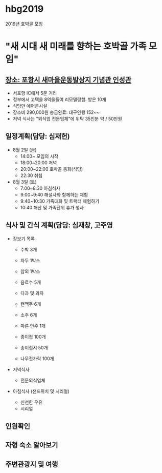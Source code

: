 # hbg2019
2019년 호박골 모임

# "새 시대 새 미래를 향하는 호박골 가족 모임" 
## [장소: 포항시 새마을운동발상지 기념관 인성관](http://insung.pohang.go.kr/insung/intro/purpose.html)
* 서포항 IC에서 5분 거리
* 정부에서 고택을 8억을들여 리모델링함. 방은 10개
* 식당만 에어콘시설
* 장소비 290,000원 송금완료: 대구인행 152~~
* 저녁 식사는 "외식업 전문업체"에 위탁 35인분 약 / 50만원

## 일정계획(담당: 심재헌)
* 8월 2일 (금)
  * 14:00~ 모임의 시작
  * 18:00~20:00 저녁
  * 20:00~22:00 호박골 총회(식당)
  * 22:30 취침
* 8월 3일 (토)
  * 7:00~8:30 아침식사
  * 9:00~9:40 해설사와 함께하는 체험
  * 9:40~10:30 가족대화 및 트랙터 체험하기
  * 10:40 해산 및 가족단위 휴가 행사
  
## 식사 및 간식 계획(담당: 심재창, 고주영
* 장보기 목록
  * 수박 3개
  * 자두 1박스
  * 참외 1박스
  
  * 음료수 5개
  * 다과 및 과자
  * 캔맥주 6개
  * 소주   6개
  * 마른 안주 1개
  * 종이컵 100개
  * 종이접시 50개
  * 나무젓가락 100개
  
* 저녁식사
  * 전문외식업체
  
* 아침식사 (샌드위치 및 시리얼)
  * 신선한 우유
  * 시리얼
  
## 인원확인
## 자형 숙소 알아보기
## 주변관광지 및 여행
